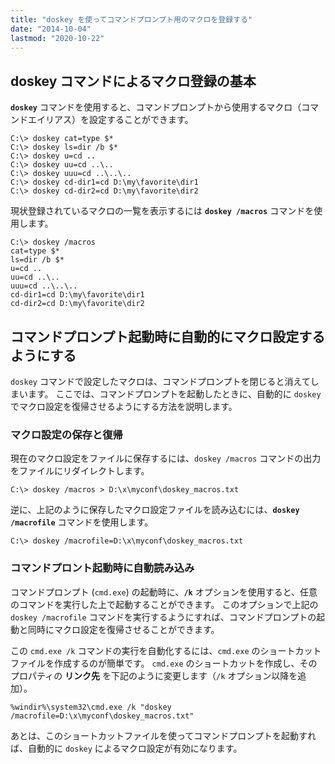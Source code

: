 ```yaml
---
title: "doskey を使ってコマンドプロンプト用のマクロを登録する"
date: "2014-10-04"
lastmod: "2020-10-22"
---
```


doskey コマンドによるマクロ登録の基本
---

__`doskey`__ コマンドを使用すると、コマンドプロンプトから使用するマクロ（コマンドエイリアス）を設定することができます。

```
C:\> doskey cat=type $*
C:\> doskey ls=dir /b $*
C:\> doskey u=cd ..
C:\> doskey uu=cd ..\..
C:\> doskey uuu=cd ..\..\..
C:\> doskey cd-dir1=cd D:\my\favorite\dir1
C:\> doskey cd-dir2=cd D:\my\favorite\dir2
```

現状登録されているマクロの一覧を表示するには __`doskey /macros`__ コマンドを使用します。

```
C:\> doskey /macros
cat=type $*
ls=dir /b $*
u=cd ..
uu=cd ..\..
uuu=cd ..\..\..
cd-dir1=cd D:\my\favorite\dir1
cd-dir2=cd D:\my\favorite\dir2
```


コマンドプロンプト起動時に自動的にマクロ設定するようにする
----

`doskey` コマンドで設定したマクロは、コマンドプロンプトを閉じると消えてしまいます。
ここでは、コマンドプロンプトを起動したときに、自動的に `doskey` でマクロ設定を復帰させるようにする方法を説明します。

### マクロ設定の保存と復帰

現在のマクロ設定をファイルに保存するには、`doskey /macros` コマンドの出力をファイルにリダイレクトします。

```
C:\> doskey /macros > D:\x\myconf\doskey_macros.txt
```

逆に、上記のように保存したマクロ設定ファイルを読み込むには、__`doskey /macrofile`__ コマンドを使用します。

```
C:\> doskey /macrofile=D:\x\myconf\doskey_macros.txt
```

### コマンドプロント起動時に自動読み込み

コマンドプロンプト (`cmd.exe`) の起動時に、__`/k`__ オプションを使用すると、任意のコマンドを実行した上で起動することができます。
このオプションで上記の `doskey /macrofile` コマンドを実行するようにすれば、コマンドプロンプトの起動と同時にマクロ設定を復帰させることができます。

この `cmd.exe /k` コマンドの実行を自動化するには、`cmd.exe` のショートカットファイルを作成するのが簡単です。
`cmd.exe` のショートカットを作成し、そのプロパティの __リンク先__ を下記のように変更します（`/k` オプション以降を追加）。

```
%windir%\system32\cmd.exe /k "doskey /macrofile=D:\x\myconf\doskey_macros.txt"
```

あとは、このショートカットファイルを使ってコマンドプロンプトを起動すれば、自動的に `doskey` によるマクロ設定が有効になります。

